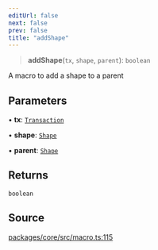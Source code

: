 ```yaml
---
editUrl: false
next: false
prev: false
title: "addShape"
---
```


> **addShape**(`tx`, `shape`, `parent`): `boolean`

A macro to add a shape to a parent

## Parameters

• **tx**: [`Transaction`](/api-core/classes/transaction/)

• **shape**: [`Shape`](/api-core/classes/shape/)

• **parent**: [`Shape`](/api-core/classes/shape/)

## Returns

`boolean`

## Source

[packages/core/src/macro.ts:115](https://github.com/dgmjs/dgmjs/blob/main/packages/core/src/macro.ts#L115)
